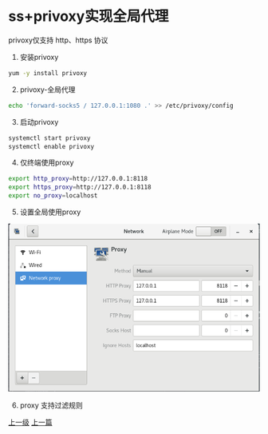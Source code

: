 # ss+privoxy实现全局代理

privoxy仅支持 http、https 协议

1. 安装privoxy
```sh
yum -y install privoxy
```


2. privoxy-全局代理
```sh
echo 'forward-socks5 / 127.0.0.1:1080 .' >> /etc/privoxy/config
```

3. 启动privoxy
```sh
systemctl start privoxy
systemctl enable privoxy
```

4. 仅终端使用proxy

```sh
export http_proxy=http://127.0.0.1:8118
export https_proxy=http://127.0.0.1:8118
export no_proxy=localhost
```

5. 设置全局使用proxy

![](../images/ss_privoxy_201711022319_1.png)

6. proxy 支持过滤规则

[上一级](base.md)
[上一篇](openresty_test.md)
